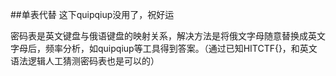 ##单表代替
这下quipqiup没用了，祝好运

密码表是英文键盘与俄语键盘的映射关系，解决方法是将俄文字母随意替换成英文字母后，频率分析，如quipqiup等工具得到答案。（通过已知HITCTF{}，和英文语法逻辑人工猜测密码表也是可以的）
